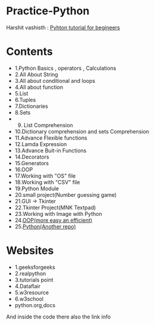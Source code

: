 # Practice-Python

Harshit vashisth : [Pyhton tutorial for begineers](https://www.youtube.com/watch?v=cpAa46NsmP8&list=PLwgFb6VsUj_mZJBbyJhcIocCPgLIbmV-R)
# Contents

* 1.Python Basics , operators , Calculations
* 2.All About String
* 3.All about conditional and loops
* 4.All about function
* 5.List
* 6.Tuples
* 7.Dictionaries
* 8.Sets
* 9. List Comprehension
* 10.Dictionary comprehension and sets Comprehension
* 11.Advance Flexible functions
* 12.Lamda Expression
* 13.Advance Buit-in Functions
* 14.Decorators
* 15.Generators
* 16.OOP
* 17.Working with "OS" file
* 18.Working with "CSV" file
* 19.Python Module
* 20.small project(Number guessing game)
* 21.GUI -> Tkinter
* 22.Tkinter Project(MNK Textpad)
* 23.Working with Image with Python
* 24.[OOP(more easy an efficient)](https://github.com/Mynuddin-dev/Practice-Python-01/tree/master/OOPs%20Concept)
* 25.[Python(Another repo)](https://github.com/Mynuddin-dev/Practice-Python-01/tree/master/OOPs%20Concept)

# Websites
* 1.geeksforgeeks
* 2.realpython
* 3.tutorials point
* 4.Dataflair
* 5.w3resource
* 6.w3school
* python.org,docs

And inside the code there also the link info
